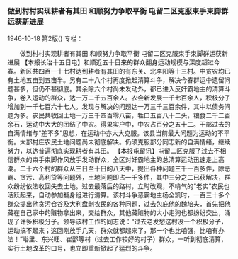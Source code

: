 ### 做到村村实现耕者有其田  和顺努力争取平衡  屯留二区克服束手束脚群运获新进展

1946-10-18
第2版()
专栏：

　　做到村村实现耕者有其田
    和顺努力争取平衡
    屯留二区克服束手束脚群运获新进展
    【本报长治十五日电】和顺近五十日来的群众翻身运动规模与深度超过今春。新区共四百一十七村达到耕者有其田的有东关、北李阳等十三村。中贫农均已有土地五亩到五亩半。另有二十八个村再度掀起清算斗争，解决今春群运中遗留问题甚多，但仍不甚彻底。其余除六个村尚未发动外，都已进入反奸霸地主的清算斗争，卷入运动的群众，达一万二千五百余人。农会新发展一千七百余人，积极分子增加到一千七百六十七人。发现与解决的问题达一万三千三百余件，其中以债务问题为多。农民共收回土地一万三千四百零八亩，牲口五百八十二头，粮食二千二百余石，运动中大大的团结了中农。得果实户中，中农占百分之五十二。干部过去的自满情绪与“差不多”思想，在运动中亦大大克服。该县当前最大问题为运动的不平衡。大部村庄农民土地问题尚未彻底解决。仍须克服部分同志新的自满情绪，继续努力，以达普遍彻底实现耕者有其田。
    【本报屯留讯】屯留二区克服了过去不相信群众的束手束脚作风放手发动群众，全区对奸霸地主的总清算运动迅速走上高潮。二十六个村的群众从三日至十日的八天中，提出各种问题三千一百多件，除恶霸、贪污、高利贷等问题外，土地问题即占一千多件，其中三分之二已获解决，群众纷纷依法收回失去土地。过去最落后的路村，立时改观，不啃气的“老实”农民也活跃起来，自动参加翻身组进行清算。该村斗争恶霸地主杨全凯时，一百三十多个群众提出他贪污仓谷及大利盘剥农民的各种问题，过去包庇他的魏培夫，首先把他藏在自己家中的赃物拿出来，交给群众，其他藏赃物的大小走狗也都纷纷交出，涌现了许多积极分子。领导该村工作的同志说：“过去老发愁这村没一个积极分子，运动搞不起来；这回刚放手几天，群众就都起来了，那一个也比咱强，比咱有办法！”峪里、东兴旺、崔邵等村（过去工作较好的村子）群众，一听到彻底清算，实行土地改革的口号，也立即重新掀起了猛烈的斗争。
